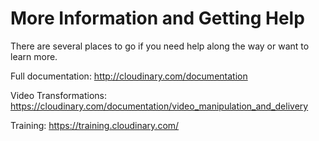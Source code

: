 # More Information and Getting Help
There are several places to go if you need help along the way or want to learn more.

Full documentation: http://cloudinary.com/documentation

Video Transformations: https://cloudinary.com/documentation/video_manipulation_and_delivery

Training: https://training.cloudinary.com/


